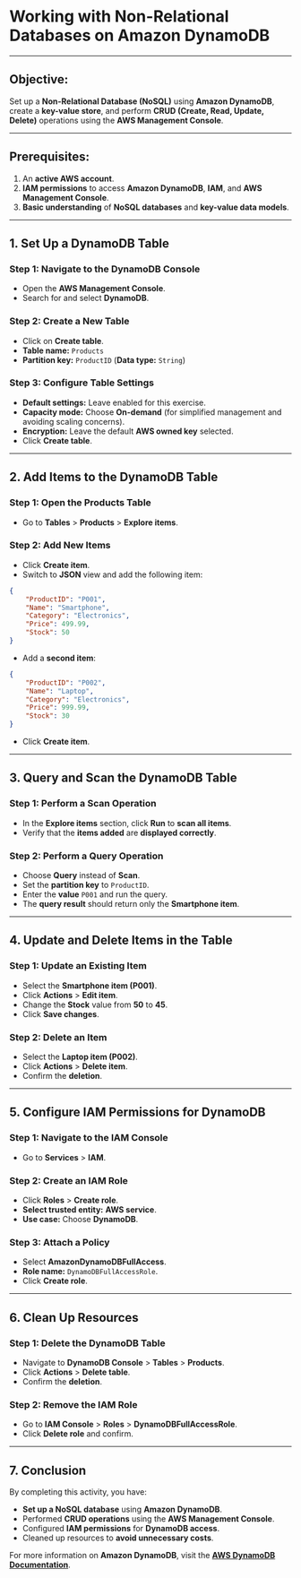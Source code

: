 # **Working with Non-Relational Databases on Amazon DynamoDB**

---

## **Objective:**
Set up a **Non-Relational Database (NoSQL)** using **Amazon DynamoDB**, create a **key-value store**, and perform **CRUD (Create, Read, Update, Delete)** operations using the **AWS Management Console**.

---

## **Prerequisites:**
1. An **active AWS account**.
2. **IAM permissions** to access **Amazon DynamoDB**, **IAM**, and **AWS Management Console**.
3. **Basic understanding** of **NoSQL databases** and **key-value data models**.

---

## **1. Set Up a DynamoDB Table**

### **Step 1:** Navigate to the **DynamoDB Console**
- Open the **AWS Management Console**.
- Search for and select **DynamoDB**.

### **Step 2:** Create a **New Table**
- Click on **Create table**.
- **Table name:** `Products`
- **Partition key:** `ProductID` (**Data type:** `String`)

### **Step 3:** Configure **Table Settings**
- **Default settings:** Leave enabled for this exercise.
- **Capacity mode:** Choose **On-demand** (for simplified management and avoiding scaling concerns).
- **Encryption:** Leave the default **AWS owned key** selected.
- Click **Create table**.

---

## **2. Add Items to the DynamoDB Table**

### **Step 1:** Open the **Products Table**
- Go to **Tables** > **Products** > **Explore items**.

### **Step 2:** Add **New Items**
- Click **Create item**.
- Switch to **JSON** view and add the following item:

```json
{
    "ProductID": "P001",
    "Name": "Smartphone",
    "Category": "Electronics",
    "Price": 499.99,
    "Stock": 50
}
```

- Add a **second item**:

```json
{
    "ProductID": "P002",
    "Name": "Laptop",
    "Category": "Electronics",
    "Price": 999.99,
    "Stock": 30
}
```

- Click **Create item**.

---

## **3. Query and Scan the DynamoDB Table**

### **Step 1:** Perform a **Scan Operation**
- In the **Explore items** section, click **Run** to **scan all items**.
- Verify that the **items added** are **displayed correctly**.

### **Step 2:** Perform a **Query Operation**
- Choose **Query** instead of **Scan**.
- Set the **partition key** to `ProductID`.
- Enter the **value** `P001` and run the query.
- The **query result** should return only the **Smartphone item**.

---

## **4. Update and Delete Items in the Table**

### **Step 1:** Update an **Existing Item**
- Select the **Smartphone item (P001)**.
- Click **Actions** > **Edit item**.
- Change the **Stock** value from **50** to **45**.
- Click **Save changes**.

### **Step 2:** Delete an **Item**
- Select the **Laptop item (P002)**.
- Click **Actions** > **Delete item**.
- Confirm the **deletion**.

---

## **5. Configure IAM Permissions for DynamoDB**

### **Step 1:** Navigate to the **IAM Console**
- Go to **Services** > **IAM**.

### **Step 2:** Create an **IAM Role**
- Click **Roles** > **Create role**.
- **Select trusted entity:** **AWS service**.
- **Use case:** Choose **DynamoDB**.

### **Step 3:** Attach a **Policy**
- Select **AmazonDynamoDBFullAccess**.
- **Role name:** `DynamoDBFullAccessRole`.
- Click **Create role**.

---

## **6. Clean Up Resources**

### **Step 1:** Delete the **DynamoDB Table**
- Navigate to **DynamoDB Console** > **Tables** > **Products**.
- Click **Actions** > **Delete table**.
- Confirm the **deletion**.

### **Step 2:** Remove the **IAM Role**
- Go to **IAM Console** > **Roles** > **DynamoDBFullAccessRole**.
- Click **Delete role** and confirm.

---

## **7. Conclusion**

By completing this activity, you have:

- **Set up a NoSQL database** using **Amazon DynamoDB**.
- Performed **CRUD operations** using the **AWS Management Console**.
- Configured **IAM permissions** for **DynamoDB access**.
- Cleaned up resources to **avoid unnecessary costs**.

For more information on **Amazon DynamoDB**, visit the [**AWS DynamoDB Documentation**](https://docs.aws.amazon.com/dynamodb/).